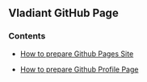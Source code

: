 ## Vladiant GitHub Page

### Contents

* [How to prepare Github Pages Site]()

* [How to prepare Github Profile Page]()


